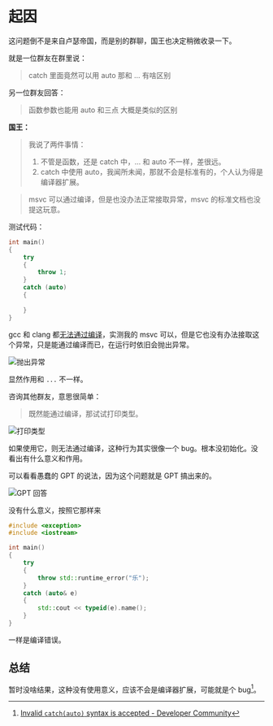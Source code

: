 # 起因

这问题倒不是来自卢瑟帝国，而是别的群聊，国王也决定稍微收录一下。

就是一位群友在群里说：

> catch 里面竟然可以用 auto 那和 ... 有啥区别

另一位群友回答：

> 函数参数也能用 auto 和三点
> 大概是类似的区别

**国王：**

>我说了两件事情：
>
>1. 不管是函数，还是 catch 中，... 和 auto 不一样，差很远。
>2. catch 中使用 auto，我闻所未闻，那就不会是标准有的，个人认为得是编译器扩展。

>msvc 可以通过编译，但是也没办法正常接取异常，msvc 的标准文档也没提这玩意。

测试代码：

```cpp
int main()
{
    try
    {
        throw 1;
    }
    catch (auto)
    {
        
    }
}
```

gcc 和 clang 都[无法通过编译](https://godbolt.org/z/vxTW3c4sK)，实测我的 msvc 可以，但是它也没有办法接取这个异常，只是能通过编译而已，在运行时依旧会抛出异常。

![抛出异常](/image/卢瑟日经/catch(auto)02.png)

显然作用和 `...` 不一样。

咨询其他群友，意思很简单：

> 既然能通过编译，那试试打印类型。

![打印类型](/image/卢瑟日经/catch(auto)01.png)

如果使用它，则无法通过编译，这种行为其实很像一个 bug。根本没初始化。没看出有什么意义和作用。

可以看看愚蠢的 GPT 的说法，因为这个问题就是 GPT 搞出来的。

![GPT 回答](/image/卢瑟日经/catch(auto)03.jpg)

没有什么意义，按照它那样来

```cpp
#include <exception>
#include <iostream>

int main()
{
    try
    {
        throw std::runtime_error("乐");
    }
    catch (auto& e)
    {
        std::cout << typeid(e).name();
    }
}
```

一样是编译错误。

## 总结

暂时没啥结果，这种没有使用意义，应该不会是编译器扩展，可能就是个 bug[^1]。

[^1]: [Invalid `catch(auto)` syntax is accepted - Developer Community](https://developercommunity.visualstudio.com/t/Invalid-catchauto-syntax-is-accepted/1570658)
